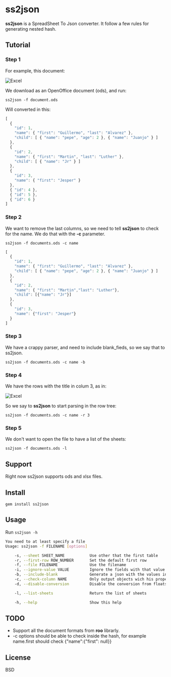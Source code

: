 
# ss2json


**ss2json** is a SpreadSheet To Json converter. It follow a few rules for generating nested hash.

## Tutorial

### Step 1

For example, this document:

![Excel](https://github.com/wooga/ss2json/raw/master/doc/ss2json-2.png "Title is optional")

We download as an OpenOffice document (ods), and run:

```ss2json -f document.ods```

Will converted in this:

```javascript
[
  {
    "id": 1,
    "name": { "first": "Guillermo", "last": "Alvarez" },
    "child": [ { "name": "pepe", "age": 2 }, { "name": "Juanjo" } ]
  },
  {
    "id": 2,
    "name": { "first": "Martin", "last": "Luther" },
    "child": [ { "name": "Jr" } ]
  },
  {
    "id": 3,
    "name": { "first": "Jesper" }
  },
  { "id": 4 },
  { "id": 5 },
  { "id": 6 }
]
```

### Step 2

We want to remove the last columns, so we need to tell **ss2json** to check for the name. We do that with the __-c__ parameter.

```
ss2json -f documents.ods -c name
```

```javascript
[
  {
    "id": 1,
    "name": { "first": "Guillermo", "last": "Alvarez" },
    "child": [ { "name": "pepe", "age": 2 }, { "name": "Juanjo" } ]
  },
  {
    "id": 2,
    "name": { "first": "Martin","last": "Luther"},
    "child": [{"name": "Jr"}]
  },
  {
    "id": 3,
    "name": {"first": "Jesper"}
  }
]
```

### Step 3

We have a crappy parser, and need to include blank_fieds, so we say that to ss2json.

```
ss2json -f documents.ods -c name -b
```


### Step 4

We have the rows with the title in colum 3, as in:

![Excel](https://github.com/wooga/ss2json/raw/master/doc/ss2json-1.png "Title is optional")

So we say to **ss2json** to start parsing in the row tree:

```
ss2json -f documents.ods -c name -r 3
```

### Step 5

We don't want to open the file to have a list of the sheets:

```
ss2json -f documents.ods -l
```



## Support

Right now ss2json supports ods and xlsx files.



## Install

    gem install ss2json

## Usage


Run ```ss2json -h```

```sh
You need to at least specify a file
Usage: ss2json -f FILENAME [options]

    -s, --sheet SHEET_NAME           Use other that the first table
    -r, --first-row ROW_NUMBER       Set the default first row
    -f, --file FILENAME              Use the filename
    -i, --ignore-value VALUE         Ignore the fields with that value. Could be use several times
    -b, --include-blank              Generate a json with the values included in the ignore list
    -c, --check-column NAME          Only output objects wich his property NAME is not in IGNORED VALUES
    -d, --disable-conversion         Disable the conversion from floats to integers

    -l, --list-sheets                Return the list of sheets

    -h, --help                       Show this help
```

## TODO

  * Support all the document formats from **roo** librarly.
  * -c options should be able to check inside the hash, for example name.first should check {"name":{"first": null}}

## License

BSD
